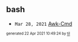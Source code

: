 ## bash


* <code>Mar 28, 2021</code> [Awk-Cmd](2021-03-28T15-55-03-awk-cmd.md)

<sup><sub>generated 22 Apr 2021 10:49:24 by <a href='https://github.com/senorprogrammer/til'>til</a></sub></sup>
